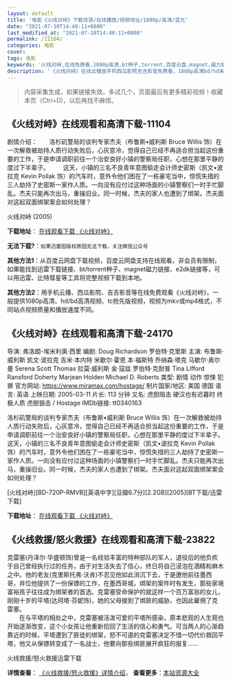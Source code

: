 ```yaml
---
layout: default
title: '电影《火线对峙》下载资源/在线播放/视频地址/1080p/高清/蓝光'
date: "2021-07-10T14:40:11+0800"
last_modified_at: "2021-07-10T14:40:11+0800"
permalink: /11104/
categories: 电影
cover:
tags: 电影
keywords: '火线对峙,在线免费看,1080p高清,bt种子,torrent,百度云盘,magnet,磁力链,迅雷下载资源'
description: '《火线对峙》在线云播放手机西瓜影院吉吉影音免费看，1080p高清bd/hd未删减完整版和tc抢先枪版，mkv/mp4格式，附带bt/torrent种子、magnet/磁力链、百度云盘、网盘资源迅雷下载链接'
---
```


>内容采集生成，如果链接失效，多试几个，页面最后有更多精彩视频！收藏本页（Ctrl+D)，以后再找不麻烦。


## 《火线对峙》在线观看和高清下载-11104

剧情介绍：　　洛杉矶警局的谈判专家杰夫（布鲁斯•威利斯 Bruce Willis 饰）在一次解救被劫持人质行动失败后，心灰意冷，觉得自己已经不再适合担当起这份重要的工作，于是申请调职前往一个治安良好小镇的警察局任职，心想在那里平静的度过下半辈子。 　　这天，小镇的三名不良青年意图偷走会计师史密斯（凯文•波拉克 Kevin Pollak 饰）的汽车时，意外令他们困在了一栋豪宅当中，惊慌失措的三人劫持了史密斯一家作人质。一向没有应付过这种场面的小镇警察们一时手忙脚乱。杰夫只能再次出马，重操旧业。同一时候，杰夫的家人也遭到了绑架。杰夫面对这起双面绑架案会如何处理？


火线对峙 (2005)

**下载地址**： [在线观看下载 《火线对峙》](https://www.btbtdy.me/btdy/dy7970.html) 


**无法下载?**：`如果迅雷因版权原因无法下载，关注微信公众号 `

**其他方法1**：从百度云网盘下载视频，百度云网盘支持在线观看，非会员有限制，如果能找到迅雷下载链接、bt/torrent种子、magnet磁力链接、e2dk链接等，可以用迅雷、比特彗星等工具将完整视频下载到本地。

**其他方法2**：用手机云播、西瓜影院、吉吉影音等在线免费观看《火线对峙》，一般提供1080p高清、hd/bd高清视频、tc抢先版视频，视频为mkv或mp4格式，不同站点视频质量和播放速度不同。


## 《火线对峙》在线观看和高清下载-24170

导演: 弗洛朗-埃米利奥·西里 编剧: Doug Richardson 罗伯特·克里斯 主演: 布鲁斯·威利斯 凯文·波拉克 吉米·本内特 米歇尔·霍恩 本·福斯特 乔纳森·塔克 马歇尔·奥尔曼 Serena Scott Thomas 拉莫·威利斯 金·寇兹 罗伯特·克耐普 Tina Lifford Ransford Doherty Marjean Holden Michael D. Roberts 类型: 剧情 动作 惊悚 犯罪 官方网站: https://www.miramax.com/hostage/ 制片国家/地区: 美国 德国 语言: 英语 上映日期: 2005-03-11 片长: 113 分钟 又名: 虎胆阻击 硬汉也有迟暮时 终极人质 虎胆狙击 / Hostage IMDb链接: tt0340163

洛杉矶警局的谈判专家杰夫（布鲁斯•威利斯 Bruce Willis 饰）在一次解救被劫持人质行动失败后，心灰意冷，觉得自己已经不再适合担当起这份重要的工作，于是申请调职前往一个治安良好小镇的警察局任职，心想在那里平静的度过下半辈子。 这天，小镇的三名不良青年意图偷走会计师史密斯（凯文•波拉克 Kevin Pollak 饰）的汽车时，意外令他们困在了一栋豪宅当中，惊慌失措的三人劫持了史密斯一家作人质。一向没有应付过这种场面的小镇警察们一时手忙脚乱。杰夫只能再次出马，重操旧业。同一时候，杰夫的家人也遭到了绑架。杰夫面对这起双面绑架案会如何处理？


[火线对峙][BD-720P-RMVB][英语中字][豆瓣6.7分][2.2GB][2005][BT下载/迅雷下载]

**下载地址**： [在线观看下载 《火线对峙》](https://www.btdx8.com/torrent/hostage_2005.html) 


## 《火线救援/怒火救援》在线观看和高清下载-23822

克雷塞(丹泽尔&middot;华盛顿饰)曾是一名经验丰富的特种部队的军人，退役后的他负疚于自己曾经执行过的任务，由于对生活失去了信心，终日将自己浸泡在酒精和麻木之中。他的老友(克里斯托弗&middot;沃肯)不忍见他如此消沉下去，于是邀他前往墨西哥，并位他提供了一份保镖的工作，在墨西哥城，绑架的案件时有发生，那些家境富裕孩子往往成为绑架者的首选。克雷塞受命保护的就这样一个百万富翁的女儿，刚刚十岁的平塔(达珂塔&middot;芬妮饰)，她的父母接到了绑匪的威胁，也因此雇佣了克雷塞。<br />　　在与平塔的相处之中，克雷塞被活泼可爱的平塔所感染，原本悲观的人生观也开始逐渐改变，这个小女孩让他重新拾回了生活的信心和勇气。可当两人的心渐趋靠近的时候，平塔遭到了匪徒的绑架，怒不可遏的克雷塞决定不惜一切代价救回平塔，他又从保镖转变成了一名战士，他要向那些绑匪展开疯狂的报复&hellip;…


火线救援/怒火救援迅雷下载

**详情查看**： [《火线救援/怒火救援》详情介绍](/movie/23822/)， **查看更多**：[本站资源大全](/movie/t/all/)

